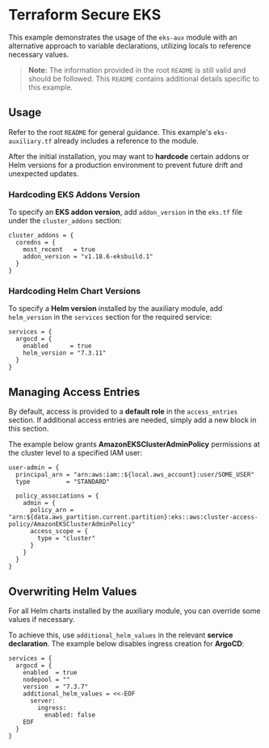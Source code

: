 # Terraform Secure EKS

This example demonstrates the usage of the `eks-aux` module with an alternative approach to variable declarations, utilizing locals to reference necessary values.

> **Note:** The information provided in the root `README` is still valid and should be followed. This `README` contains additional details specific to this example.

## Usage

Refer to the root `README` for general guidance. This example's `eks-auxiliary.tf` already includes a reference to the module.

After the initial installation, you may want to **hardcode** certain addons or Helm versions for a production environment to prevent future drift and unexpected updates.

### Hardcoding EKS Addons Version

To specify an **EKS addon version**, add `addon_version` in the `eks.tf` file under the `cluster_addons` section:

```hcl
cluster_addons = {
  coredns = {
    most_recent   = true
    addon_version = "v1.18.6-eksbuild.1"
  }
}
```

### Hardcoding Helm Chart Versions

To specify a **Helm version** installed by the auxiliary module, add `helm_version` in the `services` section for the required service:

```hcl
services = {
  argocd = {
    enabled      = true
    helm_version = "7.3.11"
  }
}
```

## Managing Access Entries

By default, access is provided to a **default role** in the `access_entries` section. If additional access entries are needed, simply add a new block in this section.

The example below grants **AmazonEKSClusterAdminPolicy** permissions at the cluster level to a specified IAM user:

```hcl
user-admin = {
  principal_arn = "arn:aws:iam::${local.aws_account}:user/SOME_USER"
  type          = "STANDARD"

  policy_associations = {
    admin = {
      policy_arn = "arn:${data.aws_partition.current.partition}:eks::aws:cluster-access-policy/AmazonEKSClusterAdminPolicy"
      access_scope = {
        type = "cluster"
      }
    }
  }
}
```

## Overwriting Helm Values

For all Helm charts installed by the auxiliary module, you can override some values if necessary.

To achieve this, use `additional_helm_values` in the relevant **service declaration**. The example below disables ingress creation for **ArgoCD**:

```hcl
services = {
  argocd = {
    enabled  = true
    nodepool = ""
    version  = "7.3.7"
    additional_helm_values = <<-EOF
      server:
        ingress:
          enabled: false
    EOF
  }
}
```
